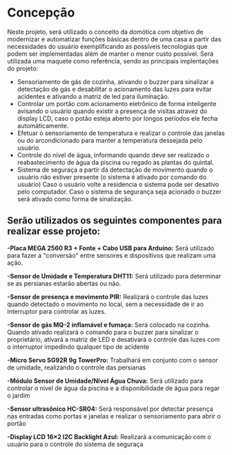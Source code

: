 
# Concepção

Neste projeto, será utilizado o conceito da domótica com objetivo de modernizar e automatizar funções básicas dentro de uma casa a partir das necessidades do usuário exemplificando as possíveis tecnologias que podem ser implementadas além de manter o menor custo possível. Será utilizada uma maquete como referência, sendo as principais implentações do projeto:

- Sensoriamento de gás de cozinha, ativando o buzzer para sinalizar a detectação de gás e desabilitar o acionamento das luzes para evitar acidentes e ativando a matriz de led para iluminação.
- Controlar um portão com acionamento eletrônico de forma inteligente avisando o usuário quando existir a presença de visitas atravez do display LCD, caso o potão esteja aberto por longos períodos ele fecha automáticamente.
- Efetuar o sensoriamento de temperatura e realizar o controle das janelas ou do arcondicionado para manter a temperatura dessejada pelo usuário.
- Controle do nível de água, informando quando deve ser realizado o reabastecimento de água da piscina ou regado as plantas do quintal.
- Sistema de seguraça a partir da detectação de movimento quando o usuário não estiver presente (o sistema é ativado por comando do usuário) Caso o usuário volte a residencia o sistema pode ser desativo pelo computador. Caso o sistema de segurança seja acionado o buzzer será ativado como forma de sinalização.

## Serão utilizados os seguintes componentes para realizar esse projeto:

**-Placa MEGA 2560 R3 + Fonte + Cabo USB para Arduino:**
Será utilizado para fazer a "conversão" entre sensores e dispositivos que realizam uma ação.

**-Sensor de Umidade e Temperatura DHT11:**
Será utilizado para determinar se as persianas estarão abertas ou não.

**-Sensor de presença e movimento PIR:**
Realizará o controle das luzes quando detectado o movimento no local, sem a necessidade de ir ao interruptor para controlar as luzes.

**-Sensor de gás MQ-2 inflamável e fumaça:**
Será colocado na cozinha. Quando ativado realizará o comando para o buzzer para sinalizar o proprietário, ativará a matriz de LED e desativará o controle das luzes com o interruptor impedindo qualquer tipo de acidente

**-Micro Servo SG92R 9g TowerPro:**
Trabalhará em conjunto com o sensor de umidade, realizando o controle das persianas

**-Módulo Sensor de Umidade/Nível Água Chuva:**
Será utilizado para controlar o nível de água da piscina e a disponibilidade de água para regar o jardim

**-Sensor ultrasônico HC-SR04:**
Será responsável por detectar presença nas entradas como portas e janelas e realizar o sensoriamento para abrir o portão

**-Display LCD 16×2 I2C Backlight Azul:**
Realizará a comunicação com o usuário para o controle do sistema de seguraça


